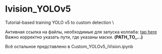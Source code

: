 # Ivision_YOLOv5
Tutorial-based training YOLO v5 to custom detection \

Активная ссылка на файлы, необходимые для запуска коллаба: [tap here](https://drive.google.com/drive/folders/1JANB6DHRkvuKtlJhmrdnYx-t5vCWca0X?usp=sharing) \
Важно корректно указать пути, где указаны маски. **(PATH_TO_...)**

Всё остальное представлено в Custom_YOLOv5_iVision.ipynb
